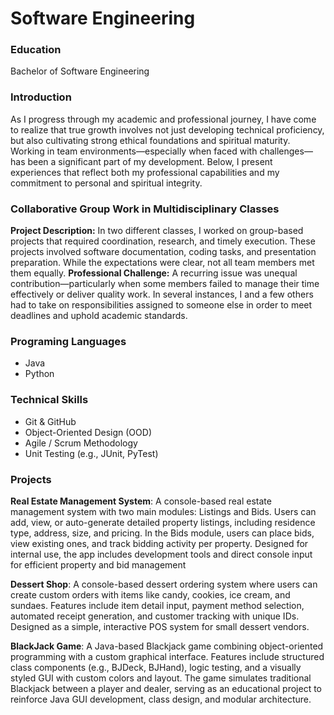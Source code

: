 # Software Engineering 

### Education
Bachelor of Software Engineering

### Introduction
As I progress through my academic and professional journey, I have come to realize that true growth involves not just developing technical proficiency, but also cultivating strong ethical foundations and spiritual maturity. Working in team environments—especially when faced with challenges—has been a significant part of my development. Below, I present experiences that reflect both my professional capabilities and my commitment to personal and spiritual integrity.

### Collaborative Group Work in Multidisciplinary Classes
**Project Description:**
In two different classes, I worked on group-based projects that required coordination, research, and timely execution. These projects involved software documentation, coding tasks, and presentation preparation. While the expectations were clear, not all team members met them equally.
**Professional Challenge:**
A recurring issue was unequal contribution—particularly when some members failed to manage their time effectively or deliver quality work. In several instances, I and a few others had to take on responsibilities assigned to someone else in order to meet deadlines and uphold academic standards.

### Programing Languages
- Java
- Python

### Technical Skills
- Git & GitHub
- Object-Oriented Design (OOD)
- Agile / Scrum Methodology
- Unit Testing (e.g., JUnit, PyTest)
  
### Projects
**Real Estate Management System**: A console-based real estate management system with two main modules: Listings and Bids. Users can add, view, or auto-generate detailed property listings, including residence type, address, size, and pricing. In the Bids module, users can place bids, view existing ones, and track bidding activity per property. Designed for internal use, the app includes development tools and direct console input for efficient property and bid management

**Dessert Shop**:  A console-based dessert ordering system where users can create custom orders with items like candy, cookies, ice cream, and sundaes. Features include item detail input, payment method selection, automated receipt generation, and customer tracking with unique IDs. Designed as a simple, interactive POS system for small dessert vendors.

**BlackJack Game**: A Java-based Blackjack game combining object-oriented programming with a custom graphical interface. Features include structured class components (e.g., BJDeck, BJHand), logic testing, and a visually styled GUI with custom colors and layout. The game simulates traditional Blackjack between a player and dealer, serving as an educational project to reinforce Java GUI development, class design, and modular architecture.



